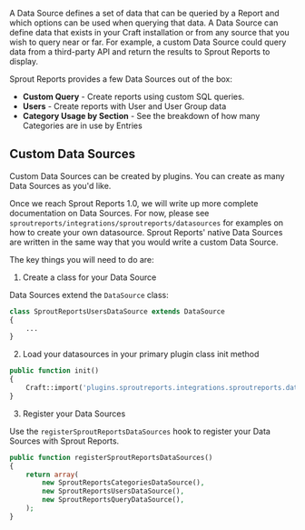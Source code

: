 A Data Source defines a set of data that can be queried by a Report and which options can be used when querying that data. A Data Source can define data that exists in your Craft installation or from any source that you wish to query near or far. For example, a custom Data Source could query data from a third-party API and return the results to Sprout Reports to display.

Sprout Reports provides a few Data Sources out of the box:

- **Custom Query** - Create reports using custom SQL queries.
- **Users** - Create reports with User and User Group data
- **Category Usage by Section** - See the breakdown of how many Categories are in use by Entries

## Custom Data Sources

Custom Data Sources can be created by plugins. You can create as many Data Sources as you'd like.

Once we reach Sprout Reports 1.0, we will write up more complete documentation on Data Sources.  For now, please see `sproutreports/integrations/sproutreports/datasources` for examples on how to create your own datasource. Sprout Reports' native Data Sources are written in the same way that you would write a custom Data Source.

The key things you will need to do are:

1) Create a class for your Data Source

Data Sources extend the `DataSource` class:

``` php
class SproutReportsUsersDataSource extends DataSource
{
	...
}
```

2) Load your datasources in your primary plugin class init method

``` php
public function init()
{
	Craft::import('plugins.sproutreports.integrations.sproutreports.datasources.*');
}
```

3) Register your Data Sources

Use the `registerSproutReportsDataSources` hook to register your Data Sources with Sprout Reports.

``` php
public function registerSproutReportsDataSources()
{
	return array(
		new SproutReportsCategoriesDataSource(),
		new SproutReportsUsersDataSource(),
		new SproutReportsQueryDataSource(),
	);
}
```
